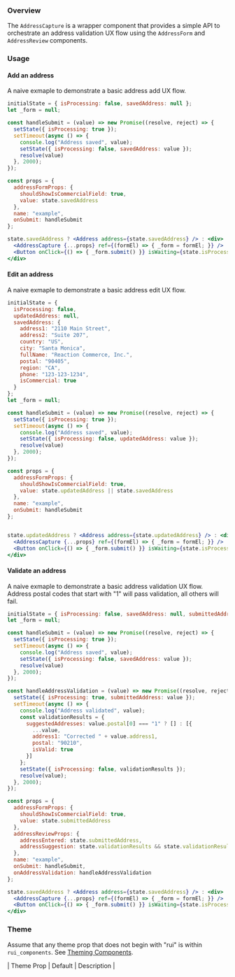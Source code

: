 ### Overview
The `AddressCapture` is a wrapper component that provides a simple API to orchestrate an address validation UX flow using the `AddressForm` and `AddressReview` components.

### Usage

#### Add an address
A naive exmaple to demonstrate a basic address add UX flow. 
```jsx
initialState = { isProcessing: false, savedAddress: null };
let _form = null;

const handleSubmit = (value) => new Promise((resolve, reject) => {
  setState({ isProcessing: true });
  setTimeout(async () => {
    console.log("Address saved", value);
    setState({ isProcessing: false, savedAddress: value });
    resolve(value)
  }, 2000);
});

const props = {
  addressFormProps: {
    shouldShowIsCommercialField: true,
    value: state.savedAddress
  },
  name: "example",
  onSubmit: handleSubmit
};

state.savedAddress ? <Address address={state.savedAddress} /> : <div>
  <AddressCapture {...props} ref={(formEl) => { _form = formEl; }} />
  <Button onClick={() => { _form.submit() }} isWaiting={state.isProcessing}>Capture</Button>
</div>
```

#### Edit an address
A naive exmaple to demonstrate a basic address edit UX flow. 
```jsx
initialState = { 
  isProcessing: false,
  updatedAddress: null,
  savedAddress: {
    address1: "2110 Main Street",
    address2: "Suite 207",
    country: "US",
    city: "Santa Monica",
    fullName: "Reaction Commerce, Inc.",
    postal: "90405",
    region: "CA",
    phone: "123-123-1234",
    isCommercial: true
  } 
};
let _form = null;

const handleSubmit = (value) => new Promise((resolve, reject) => {
  setState({ isProcessing: true });
  setTimeout(async () => {
    console.log("Address saved", value);
    setState({ isProcessing: false, updatedAddress: value });
    resolve(value)
  }, 2000);
});

const props = {
  addressFormProps: {
    shouldShowIsCommercialField: true,
    value: state.updatedAddress || state.savedAddress
  },
  name: "example",
  onSubmit: handleSubmit
};


state.updatedAddress ? <Address address={state.updatedAddress} /> : <div>
  <AddressCapture {...props} ref={(formEl) => { _form = formEl; }} />
  <Button onClick={() => { _form.submit() }} isWaiting={state.isProcessing}>Edit</Button>
</div>
```

#### Validate an address
A naive exmaple to demonstrate a basic address validation UX flow. Address postal codes that start with "1" will pass validation, all others will fail.
```jsx
initialState = { isProcessing: false, savedAddress: null, submittedAddress: null, validationResults: null };
let _form = null;

const handleSubmit = (value) => new Promise((resolve, reject) => {
  setState({ isProcessing: true });
  setTimeout(async () => {
    console.log("Address saved", value);
    setState({ isProcessing: false, savedAddress: value });
    resolve(value)
  }, 2000);
});

const handleAddressValidation = (value) => new Promise((resolve, reject) => {
  setState({ isProcessing: true, submittedAddress: value });
  setTimeout(async () => {
    console.log("Address validated", value);
    const validationResults = {
      suggestedAddresses: value.postal[0] === "1" ? [] : [{
        ...value,
        address1: "Corrected " + value.address1,
        postal: "90210",
        isValid: true
      }]
    };
    setState({ isProcessing: false, validationResults });
    resolve(value);
  }, 2000);
});

const props = {
  addressFormProps: {
    shouldShowIsCommercialField: true,
    value: state.submittedAddress
  },
  addressReviewProps: {
    addressEntered: state.submittedAddress,
    addressSuggestion: state.validationResults && state.validationResults.suggestedAddresses[0] || null
  },
  name: "example",
  onSubmit: handleSubmit,
  onAddressValidation: handleAddressValidation
};

state.savedAddress ? <Address address={state.savedAddress} /> : <div>
  <AddressCapture {...props} ref={(formEl) => { _form = formEl; }} />
  <Button onClick={() => { _form.submit() }} isWaiting={state.isProcessing}>{state.validationResults ? "Capture" : "Validate"}</Button>
</div>
```

### Theme

Assume that any theme prop that does not begin with "rui" is within `rui_components`. See [Theming Components](./#!/Theming%20Components).

| Theme Prop | Default | Description |
